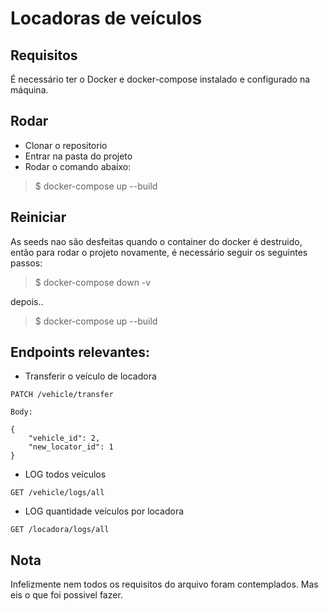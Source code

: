 # Locadoras de veículos

## Requisitos

É necessário ter o Docker e docker-compose instalado e configurado na máquina.

## Rodar

- Clonar o repositorio
- Entrar na pasta do projeto
- Rodar o comando abaixo:

> $ docker-compose up --build

## Reiniciar

As seeds nao são desfeitas quando o container do docker é destruido, então para rodar o projeto novamente, é necessário seguir os seguintes passos:

> $ docker-compose down -v

depois..
> $ docker-compose up --build

## Endpoints relevantes:

- Transferir o veículo de locadora
````
PATCH /vehicle/transfer

Body:

{
	"vehicle_id": 2,
	"new_locator_id": 1
}
````

- LOG todos veículos
````
GET /vehicle/logs/all
````

- LOG quantidade veículos por locadora
````
GET /locadora/logs/all
````

## Nota

Infelizmente nem todos os requisitos do arquivo foram contemplados. Mas eis o que foi possivel fazer. 
